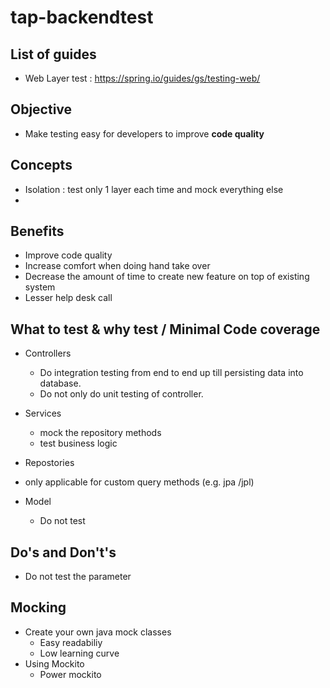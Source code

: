 # tap-backendtest

## List of guides
* Web Layer test : https://spring.io/guides/gs/testing-web/


## Objective
* Make testing easy for developers to improve **code quality**


## Concepts
* Isolation : test only 1 layer each time and mock everything else
* 

## Benefits
* Improve code quality
* Increase comfort when doing hand take over
* Decrease the amount of time to create new feature on top of existing system 
* Lesser help desk call


## What to test & why test / Minimal Code coverage
* Controllers
  * Do integration testing from end to end up till persisting data into database. 
  * Do not only do unit testing of controller.
  
* Services
  * mock the repository methods
  * test business logic
  
* Repostories
 * only applicable for custom query methods (e.g. jpa /jpl)
 
* Model
  * Do not test

## Do's and Don't's
* Do not test the parameter 


## Mocking
* Create your own java mock classes 
  * Easy readabiliy
   * Low learning curve
* Using Mockito
  * Power mockito
